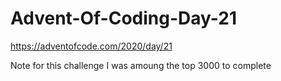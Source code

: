 # Advent-Of-Coding-Day-21
https://adventofcode.com/2020/day/21

Note for this challenge I was amoung the top 3000 to complete
